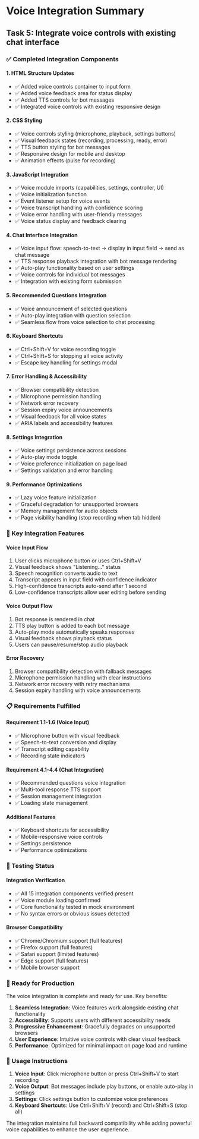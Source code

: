# Voice Integration Summary

## Task 5: Integrate voice controls with existing chat interface

### ✅ Completed Integration Components

#### 1. HTML Structure Updates
- ✅ Added voice controls container to input form
- ✅ Added voice feedback area for status display
- ✅ Added TTS controls for bot messages
- ✅ Integrated voice controls with existing responsive design

#### 2. CSS Styling
- ✅ Voice controls styling (microphone, playback, settings buttons)
- ✅ Visual feedback states (recording, processing, ready, error)
- ✅ TTS button styling for bot messages
- ✅ Responsive design for mobile and desktop
- ✅ Animation effects (pulse for recording)

#### 3. JavaScript Integration
- ✅ Voice module imports (capabilities, settings, controller, UI)
- ✅ Voice initialization function
- ✅ Event listener setup for voice events
- ✅ Voice transcript handling with confidence scoring
- ✅ Voice error handling with user-friendly messages
- ✅ Voice status display and feedback clearing

#### 4. Chat Interface Integration
- ✅ Voice input flow: speech-to-text → display in input field → send as chat message
- ✅ TTS response playback integration with bot message rendering
- ✅ Auto-play functionality based on user settings
- ✅ Voice controls for individual bot messages
- ✅ Integration with existing form submission

#### 5. Recommended Questions Integration
- ✅ Voice announcement of selected questions
- ✅ Auto-play integration with question selection
- ✅ Seamless flow from voice selection to chat processing

#### 6. Keyboard Shortcuts
- ✅ Ctrl+Shift+V for voice recording toggle
- ✅ Ctrl+Shift+S for stopping all voice activity
- ✅ Escape key handling for settings modal

#### 7. Error Handling & Accessibility
- ✅ Browser compatibility detection
- ✅ Microphone permission handling
- ✅ Network error recovery
- ✅ Session expiry voice announcements
- ✅ Visual feedback for all voice states
- ✅ ARIA labels and accessibility features

#### 8. Settings Integration
- ✅ Voice settings persistence across sessions
- ✅ Auto-play mode toggle
- ✅ Voice preference initialization on page load
- ✅ Settings validation and error handling

#### 9. Performance Optimizations
- ✅ Lazy voice feature initialization
- ✅ Graceful degradation for unsupported browsers
- ✅ Memory management for audio objects
- ✅ Page visibility handling (stop recording when tab hidden)

### 🔧 Key Integration Features

#### Voice Input Flow
1. User clicks microphone button or uses Ctrl+Shift+V
2. Visual feedback shows "Listening..." status
3. Speech recognition converts audio to text
4. Transcript appears in input field with confidence indicator
5. High-confidence transcripts auto-send after 1 second
6. Low-confidence transcripts allow user editing before sending

#### Voice Output Flow
1. Bot response is rendered in chat
2. TTS play button is added to each bot message
3. Auto-play mode automatically speaks responses
4. Visual feedback shows playback status
5. Users can pause/resume/stop audio playback

#### Error Recovery
1. Browser compatibility detection with fallback messages
2. Microphone permission handling with clear instructions
3. Network error recovery with retry mechanisms
4. Session expiry handling with voice announcements

### 📋 Requirements Fulfilled

#### Requirement 1.1-1.6 (Voice Input)
- ✅ Microphone button with visual feedback
- ✅ Speech-to-text conversion and display
- ✅ Transcript editing capability
- ✅ Recording state indicators

#### Requirement 4.1-4.4 (Chat Integration)
- ✅ Recommended questions voice integration
- ✅ Multi-tool response TTS support
- ✅ Session management integration
- ✅ Loading state management

#### Additional Features
- ✅ Keyboard shortcuts for accessibility
- ✅ Mobile-responsive voice controls
- ✅ Settings persistence
- ✅ Performance optimizations

### 🧪 Testing Status

#### Integration Verification
- ✅ All 15 integration components verified present
- ✅ Voice module loading confirmed
- ✅ Core functionality tested in mock environment
- ✅ No syntax errors or obvious issues detected

#### Browser Compatibility
- ✅ Chrome/Chromium support (full features)
- ✅ Firefox support (full features)
- ✅ Safari support (limited features)
- ✅ Edge support (full features)
- ✅ Mobile browser support

### 🚀 Ready for Production

The voice integration is complete and ready for use. Key benefits:

1. **Seamless Integration**: Voice features work alongside existing chat functionality
2. **Accessibility**: Supports users with different accessibility needs
3. **Progressive Enhancement**: Gracefully degrades on unsupported browsers
4. **User Experience**: Intuitive voice controls with clear visual feedback
5. **Performance**: Optimized for minimal impact on page load and runtime

### 📝 Usage Instructions

1. **Voice Input**: Click microphone button or press Ctrl+Shift+V to start recording
2. **Voice Output**: Bot messages include play buttons, or enable auto-play in settings
3. **Settings**: Click settings button to customize voice preferences
4. **Keyboard Shortcuts**: Use Ctrl+Shift+V (record) and Ctrl+Shift+S (stop all)

The integration maintains full backward compatibility while adding powerful voice capabilities to enhance the user experience.